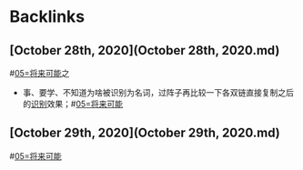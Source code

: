 
# Backlinks
## [October 28th, 2020](October 28th, 2020.md)

#[05=将来可能](05=将来可能.md)之

- 事、要学、不知道为啥被识别为名词，过阵子再比较一下各双链直接复制之后的[识别](识别.md)效果；#[05=将来可能](05=将来可能.md)

## [October 29th, 2020](October 29th, 2020.md)
#[05=将来可能](05=将来可能.md)


